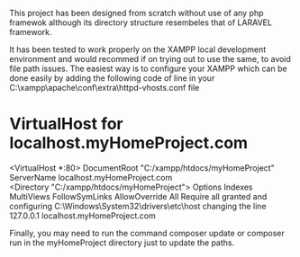 This project has been designed from scratch without use of any php framewok although its directory structure resembeles that of LARAVEL framework.

It has been tested to work properly on the XAMPP local development environment and would recommed if on trying out to use the same, to avoid file path issues. The easiest way is to configure your XAMPP which can be done easily by adding the following code of line in your C:\xampp\apache\conf\extra\httpd-vhosts.conf file

# VirtualHost for localhost.myHomeProject.com
 
<VirtualHost *:80>
    DocumentRoot "C:/xampp/htdocs/myHomeProject"
    ServerName localhost.myHomeProject.com  
    <Directory "C:/xampp/htdocs/myHomeProject">
      Options Indexes MultiViews FollowSymLinks
      AllowOverride All
      Require all granted
    </Directory>
</VirtualHost>
and configuring 
C:\Windows\System32\drivers\etc\host
changing the line
127.0.0.1 localhost.myHomeProject.com

Finally, you may need to run the command composer update or composer run in the myHomeProject directory just to update the paths.

